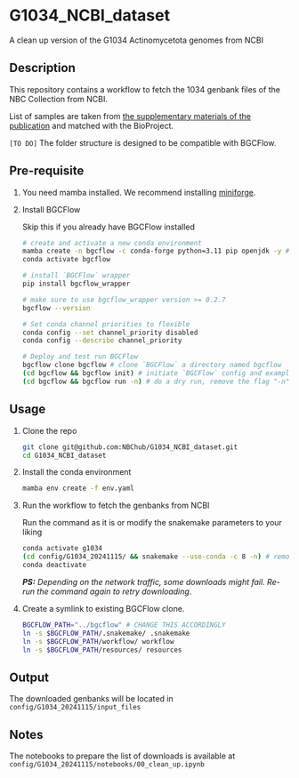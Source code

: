 # G1034_NCBI_dataset
A clean up version of the G1034 Actinomycetota genomes from NCBI

## Description
This repository contains a workflow to fetch the 1034 genbank files of the NBC Collection from NCBI.

List of samples are taken from [the supplementary materials of the publication](https://oup.silverchair-cdn.com/oup/backfile/Content_public/Journal/nar/52/13/10.1093_nar_gkae523/1/gkae523_supplemental_files.zip?Expires=1734483543&Signature=RtjJA1uIADWqeAlk~IBPjcLq5lx0I2CnOlh0yV~o81zmfl6ma80G9F9BdvU0zo-Ou37L9rgn8fKv3lOmfoJFldOVLD8rRbM-Ks5ZfzTy~2yhhGg-LUuMO2jC3dTIK~OIWYNuDnbjF2IfhKp2NPL5Vyg3L~Q4~OdCEThI3Kn8rsRdazwirYkEdNbKdaHIuyZgepzAn0py4osZuYhhkVtldsMndlat3APH8CvgR-mUMrNZF7xSfkeIr2ycc4jd2cS82fnevfr0IIpcW~W35weXUzzpi7nioCQOArsT4hJvcWVqi0XPP81aGw9a1l3AfA-c~yMSNFU-yllYM9eW8taUJw__&Key-Pair-Id=APKAIE5G5CRDK6RD3PGA) and matched with the BioProject.

`[TO DO]` The folder structure is designed to be compatible with BGCFlow.

## Pre-requisite
1. You need mamba installed. We recommend installing [miniforge](https://github.com/conda-forge/miniforge).
2. Install BGCFlow

    Skip this if you already have BGCFlow installed
    ```bash
    # create and activate a new conda environment
    mamba create -n bgcflow -c conda-forge python=3.11 pip openjdk -y # also install java for metabase
    conda activate bgcflow

    # install `BGCFlow` wrapper
    pip install bgcflow_wrapper

    # make sure to use bgcflow_wrapper version >= 0.2.7
    bgcflow --version

    # Set conda channel priorities to flexible
    conda config --set channel_priority disabled
    conda config --describe channel_priority

    # Deploy and test run BGCFlow
    bgcflow clone bgcflow # clone `BGCFlow` a directory named bgcflow
    (cd bgcflow && bgcflow init) # initiate `BGCFlow` config and examples from template
    (cd bgcflow && bgcflow run -n) # do a dry run, remove the flag "-n" to run the example dataset
    ```

## Usage

1. Clone the repo
    ```bash
    git clone git@github.com:NBChub/G1034_NCBI_dataset.git
    cd G1034_NCBI_dataset
    ```

2. Install the conda environment

    ```bash
    mamba env create -f env.yaml
    ```

3. Run the workflow to fetch the genbanks from NCBI

    Run the command as it is or modify the snakemake parameters to your liking

    ```bash
    conda activate g1034
    (cd config/G1034_20241115/ && snakemake --use-conda -c 8 -n) # remove the -n to execute
    conda deactivate
    ```

    _**PS:** Depending on the network traffic, some downloads might fail. Re-run the command again to retry downloading_.

4. Create a symlink to existing BGCFlow clone.

    ```bash
    BGCFLOW_PATH="../bgcflow" # CHANGE THIS ACCORDINGLY
    ln -s $BGCFLOW_PATH/.snakemake/ .snakemake
    ln -s $BGCFLOW_PATH/workflow/ workflow
    ln -s $BGCFLOW_PATH/resources/ resources
    ```

## Output
The downloaded genbanks will be located in `config/G1034_20241115/input_files`

## Notes
The notebooks to prepare the list of downloads is available at `config/G1034_20241115/notebooks/00_clean_up.ipynb`
